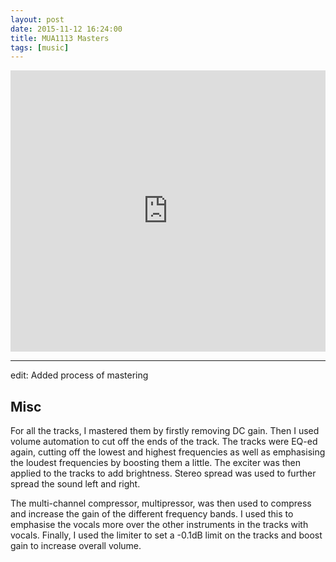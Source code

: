 ```yaml
---
layout: post
date: 2015-11-12 16:24:00
title: MUA1113 Masters
tags: [music]
---
```


<iframe width="100%" height="450" scrolling="no" frameborder="no" src="https://w.soundcloud.com/player/?url=https%3A//api.soundcloud.com/playlists/164628195&amp;color=0066cc&amp;auto_play=false&amp;hide_related=false&amp;show_comments=true&amp;show_user=true&amp;show_reposts=false"></iframe>

---

edit: Added process of mastering

## Misc
For all the tracks, I mastered them by firstly removing DC gain. Then I used volume automation to cut off the ends of the track. The tracks were EQ-ed again, cutting off the lowest and highest frequencies as well as emphasising the loudest frequencies by boosting them a little. The exciter was then applied to the tracks to add brightness. Stereo spread was used to further spread the sound left and right.

The multi-channel compressor, multipressor, was then used to compress and increase the gain of the different frequency bands. I used this to emphasise the vocals more over the other instruments in the tracks with vocals. Finally, I used the limiter to set a -0.1dB limit on the tracks and boost gain to increase overall volume.